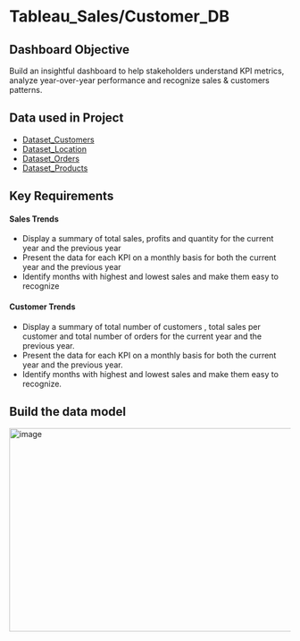 # Tableau_Sales/Customer_DB
## Dashboard Objective
Build an insightful dashboard to help stakeholders understand KPI metrics, analyze year-over-year performance and recognize sales & customers patterns.

## Data used in Project
- <a href="https://github.com/Nate1255n/Tableau_SalesDB/blob/main/Data/Customers.csv">Dataset_Customers</a>
- <a href="https://github.com/Nate1255n/Tableau_SalesDB/blob/main/Location.csv">Dataset_Location</a>
- <a href="https://github.com/Nate1255n/Tableau_SalesDB/blob/main/Data/Orders.csv">Dataset_Orders</a> 
- <a href="https://github.com/Nate1255n/Tableau_SalesDB/blob/main/Products.csv">Dataset_Products</a>

## Key Requirements 
#### Sales Trends
- Display a summary of total sales, profits and quantity for the current year and the previous year
- Present the data for each KPI on a monthly basis for both the current year and the previous year
- Identify months with highest and lowest sales and make them easy to recognize
#### Customer Trends
- Display a summary of total number of customers , total sales per customer and total number of orders for the current year and the previous year.
- Present the data for each KPI on a monthly basis for both the current year and the previous year.
- Identify months with highest and lowest sales and make them easy to recognize.

## Build the data model
<img width="652" height="364" alt="image" src="https://github.com/user-attachments/assets/32de2d26-0e97-424a-afe3-2baba791ad73" />




